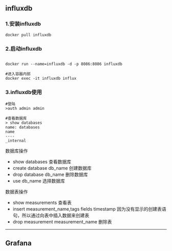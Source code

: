 ## influxdb
### 1.安装influxdb
```shell
docker pull influxdb

```

### 2.启动influxdb
```shell

docker run --name=influxdb -d -p 8086:8086 influxdb

#进入容器内部
docker exec -it influxdb influx
```

### 3.influxdb使用
```shell
#登陆
>auth admin admin

#查看数据库
> show databases
name: databases
name
----
_internal

```
数据库操作
* show databases 查看数据库
* create database db_name 创建数据库
* drop database db_name 删除数据库
* use db_name 选择数据库

数据表操作
* show measurements 查看表
* insert measurement_name,tags fields timestamp 因为没有显示的创建表语句，所以通过向表中插入数据来创建表
* drop measurement measurement_name 删除表


---
## Grafana
